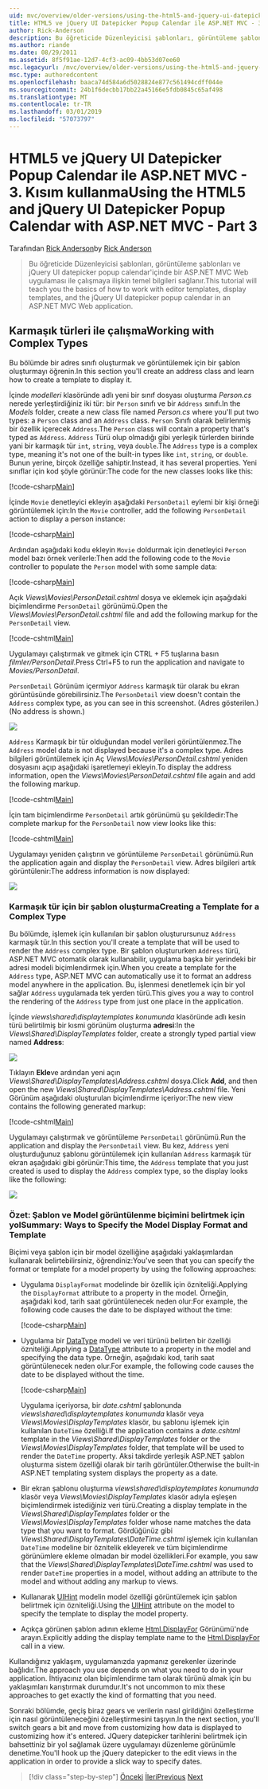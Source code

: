 ```yaml
---
uid: mvc/overview/older-versions/using-the-html5-and-jquery-ui-datepicker-popup-calendar-with-aspnet-mvc/using-the-html5-and-jquery-ui-datepicker-popup-calendar-with-aspnet-mvc-part-3
title: HTML5 ve jQuery UI Datepicker Popup Calendar ile ASP.NET MVC - 3. Kısım kullanarak | Microsoft Docs
author: Rick-Anderson
description: Bu öğreticide Düzenleyicisi şablonları, görüntüleme şablonları ve jQuery UI datepicker popup calendar, ASP.NET MV ile çalışmaya ilişkin temel bilgileri sağlanır...
ms.author: riande
ms.date: 08/29/2011
ms.assetid: 8f5f91ae-12d7-4cf3-ac09-4bb53d07ee60
msc.legacyurl: /mvc/overview/older-versions/using-the-html5-and-jquery-ui-datepicker-popup-calendar-with-aspnet-mvc/using-the-html5-and-jquery-ui-datepicker-popup-calendar-with-aspnet-mvc-part-3
msc.type: authoredcontent
ms.openlocfilehash: baaca74d584a6d5028824e877c561494cdff044e
ms.sourcegitcommit: 24b1f6decbb17bb22a45166e5fdb0845c65af498
ms.translationtype: MT
ms.contentlocale: tr-TR
ms.lasthandoff: 03/01/2019
ms.locfileid: "57073797"
---
```

<a name="using-the-html5-and-jquery-ui-datepicker-popup-calendar-with-aspnet-mvc---part-3"></a><span data-ttu-id="106bd-103">HTML5 ve jQuery UI Datepicker Popup Calendar ile ASP.NET MVC - 3. Kısım kullanma</span><span class="sxs-lookup"><span data-stu-id="106bd-103">Using the HTML5 and jQuery UI Datepicker Popup Calendar with ASP.NET MVC - Part 3</span></span>
====================
<span data-ttu-id="106bd-104">Tarafından [Rick Anderson]((https://twitter.com/RickAndMSFT))</span><span class="sxs-lookup"><span data-stu-id="106bd-104">by [Rick Anderson]((https://twitter.com/RickAndMSFT))</span></span>

> <span data-ttu-id="106bd-105">Bu öğreticide Düzenleyicisi şablonları, görüntüleme şablonları ve jQuery UI datepicker popup calendar'içinde bir ASP.NET MVC Web uygulaması ile çalışmaya ilişkin temel bilgileri sağlanır.</span><span class="sxs-lookup"><span data-stu-id="106bd-105">This tutorial will teach you the basics of how to work with editor templates, display templates, and the jQuery UI datepicker popup calendar in an ASP.NET MVC Web application.</span></span>


## <a name="working-with-complex-types"></a><span data-ttu-id="106bd-106">Karmaşık türleri ile çalışma</span><span class="sxs-lookup"><span data-stu-id="106bd-106">Working with Complex Types</span></span>

<span data-ttu-id="106bd-107">Bu bölümde bir adres sınıfı oluşturmak ve görüntülemek için bir şablon oluşturmayı öğrenin.</span><span class="sxs-lookup"><span data-stu-id="106bd-107">In this section you'll create an address class and learn how to create a template to display it.</span></span>

<span data-ttu-id="106bd-108">İçinde *modelleri* klasöründe adlı yeni bir sınıf dosyası oluşturma *Person.cs* nerede yerleştirdiğiniz iki tür: bir `Person` sınıfı ve bir `Address` sınıfı.</span><span class="sxs-lookup"><span data-stu-id="106bd-108">In the *Models* folder, create a new class file named *Person.cs* where you'll put two types: a `Person` class and an `Address` class.</span></span> <span data-ttu-id="106bd-109">`Person` Sınıfı olarak belirlenmiş bir özellik içerecek `Address`.</span><span class="sxs-lookup"><span data-stu-id="106bd-109">The `Person` class will contain a property that's typed as `Address`.</span></span> <span data-ttu-id="106bd-110">`Address` Türü olup olmadığı gibi yerleşik türlerden birinde yani bir karmaşık tür `int`, `string`, veya `double`.</span><span class="sxs-lookup"><span data-stu-id="106bd-110">The `Address` type is a complex type, meaning it's not one of the built-in types like `int`, `string`, or `double`.</span></span> <span data-ttu-id="106bd-111">Bunun yerine, birçok özelliğe sahiptir.</span><span class="sxs-lookup"><span data-stu-id="106bd-111">Instead, it has several properties.</span></span> <span data-ttu-id="106bd-112">Yeni sınıflar için kod şöyle görünür:</span><span class="sxs-lookup"><span data-stu-id="106bd-112">The code for the new classes looks like this:</span></span>

[!code-csharp[Main](using-the-html5-and-jquery-ui-datepicker-popup-calendar-with-aspnet-mvc-part-3/samples/sample1.cs)]

<span data-ttu-id="106bd-113">İçinde `Movie` denetleyici ekleyin aşağıdaki `PersonDetail` eylemi bir kişi örneği görüntülemek için:</span><span class="sxs-lookup"><span data-stu-id="106bd-113">In the `Movie` controller, add the following `PersonDetail` action to display a person instance:</span></span>

[!code-csharp[Main](using-the-html5-and-jquery-ui-datepicker-popup-calendar-with-aspnet-mvc-part-3/samples/sample2.cs)]

<span data-ttu-id="106bd-114">Ardından aşağıdaki kodu ekleyin `Movie` doldurmak için denetleyici `Person` model bazı örnek verilerle:</span><span class="sxs-lookup"><span data-stu-id="106bd-114">Then add the following code to the `Movie` controller to populate the `Person` model with some sample data:</span></span>

[!code-csharp[Main](using-the-html5-and-jquery-ui-datepicker-popup-calendar-with-aspnet-mvc-part-3/samples/sample3.cs)]

<span data-ttu-id="106bd-115">Açık *Views\Movies\PersonDetail.cshtml* dosya ve eklemek için aşağıdaki biçimlendirme `PersonDetail` görünümü.</span><span class="sxs-lookup"><span data-stu-id="106bd-115">Open the *Views\Movies\PersonDetail.cshtml* file and add the following markup for the `PersonDetail` view.</span></span>

[!code-cshtml[Main](using-the-html5-and-jquery-ui-datepicker-popup-calendar-with-aspnet-mvc-part-3/samples/sample4.cshtml)]

<span data-ttu-id="106bd-116">Uygulamayı çalıştırmak ve gitmek için CTRL + F5 tuşlarına basın *filmler/PersonDetail*.</span><span class="sxs-lookup"><span data-stu-id="106bd-116">Press Ctrl+F5 to run the application and navigate to *Movies/PersonDetail*.</span></span>

<span data-ttu-id="106bd-117">`PersonDetail` Görünüm içermiyor `Address` karmaşık tür olarak bu ekran görüntüsünde görebilirsiniz.</span><span class="sxs-lookup"><span data-stu-id="106bd-117">The `PersonDetail` view doesn't contain the `Address` complex type, as you can see in this screenshot.</span></span> <span data-ttu-id="106bd-118">(Adres gösterilen.)</span><span class="sxs-lookup"><span data-stu-id="106bd-118">(No address is shown.)</span></span>

![](using-the-html5-and-jquery-ui-datepicker-popup-calendar-with-aspnet-mvc-part-3/_static/image1.png)

<span data-ttu-id="106bd-119">`Address` Karmaşık bir tür olduğundan model verileri görüntülenmez.</span><span class="sxs-lookup"><span data-stu-id="106bd-119">The `Address` model data is not displayed because it's a complex type.</span></span> <span data-ttu-id="106bd-120">Adres bilgileri görüntülemek için Aç *Views\Movies\PersonDetail.cshtml* yeniden dosyasını açıp aşağıdaki işaretlemeyi ekleyin.</span><span class="sxs-lookup"><span data-stu-id="106bd-120">To display the address information, open the *Views\Movies\PersonDetail.cshtml* file again and add the following markup.</span></span>

[!code-cshtml[Main](using-the-html5-and-jquery-ui-datepicker-popup-calendar-with-aspnet-mvc-part-3/samples/sample5.cshtml)]

<span data-ttu-id="106bd-121">İçin tam biçimlendirme `PersonDetail` artık görünümü şu şekildedir:</span><span class="sxs-lookup"><span data-stu-id="106bd-121">The complete markup for the `PersonDetail` now view looks like this:</span></span>

[!code-cshtml[Main](using-the-html5-and-jquery-ui-datepicker-popup-calendar-with-aspnet-mvc-part-3/samples/sample6.cshtml)]

<span data-ttu-id="106bd-122">Uygulamayı yeniden çalıştırın ve görüntüleme `PersonDetail` görünümü.</span><span class="sxs-lookup"><span data-stu-id="106bd-122">Run the application again and display the `PersonDetail` view.</span></span> <span data-ttu-id="106bd-123">Adres bilgileri artık görüntülenir:</span><span class="sxs-lookup"><span data-stu-id="106bd-123">The address information is now displayed:</span></span>

![](using-the-html5-and-jquery-ui-datepicker-popup-calendar-with-aspnet-mvc-part-3/_static/image2.png)

### <a name="creating-a-template-for-a-complex-type"></a><span data-ttu-id="106bd-124">Karmaşık tür için bir şablon oluşturma</span><span class="sxs-lookup"><span data-stu-id="106bd-124">Creating a Template for a Complex Type</span></span>

<span data-ttu-id="106bd-125">Bu bölümde, işlemek için kullanılan bir şablon oluşturursunuz `Address` karmaşık tür.</span><span class="sxs-lookup"><span data-stu-id="106bd-125">In this section you'll create a template that will be used to render the `Address` complex type.</span></span> <span data-ttu-id="106bd-126">Bir şablon oluştururken `Address` türü, ASP.NET MVC otomatik olarak kullanabilir, uygulama başka bir yerindeki bir adresi modeli biçimlendirmek için.</span><span class="sxs-lookup"><span data-stu-id="106bd-126">When you create a template for the `Address` type, ASP.NET MVC can automatically use it to format an address model anywhere in the application.</span></span> <span data-ttu-id="106bd-127">Bu, işlenmesi denetlemek için bir yol sağlar `Address` uygulamada tek yerden türü.</span><span class="sxs-lookup"><span data-stu-id="106bd-127">This gives you a way to control the rendering of the `Address` type from just one place in the application.</span></span>

<span data-ttu-id="106bd-128">İçinde *views\shared\displaytemplates konumunda* klasöründe adlı kesin türü belirtilmiş bir kısmi görünüm oluşturma **adresi**:</span><span class="sxs-lookup"><span data-stu-id="106bd-128">In the *Views\Shared\DisplayTemplates* folder, create a strongly typed partial view named **Address**:</span></span>

![](using-the-html5-and-jquery-ui-datepicker-popup-calendar-with-aspnet-mvc-part-3/_static/image3.png)

<span data-ttu-id="106bd-129">Tıklayın **Ekle**ve ardından yeni açın *Views\Shared\DisplayTemplates\Address.cshtml* dosya.</span><span class="sxs-lookup"><span data-stu-id="106bd-129">Click **Add**, and then open the new *Views\Shared\DisplayTemplates\Address.cshtml* file.</span></span> <span data-ttu-id="106bd-130">Yeni Görünüm aşağıdaki oluşturulan biçimlendirme içeriyor:</span><span class="sxs-lookup"><span data-stu-id="106bd-130">The new view contains the following generated markup:</span></span>

[!code-cshtml[Main](using-the-html5-and-jquery-ui-datepicker-popup-calendar-with-aspnet-mvc-part-3/samples/sample7.cshtml)]

<span data-ttu-id="106bd-131">Uygulamayı çalıştırmak ve görüntüleme `PersonDetail` görünümü.</span><span class="sxs-lookup"><span data-stu-id="106bd-131">Run the application and display the `PersonDetail` view.</span></span> <span data-ttu-id="106bd-132">Bu kez, `Address` yeni oluşturduğunuz şablonu görüntülemek için kullanılan `Address` karmaşık tür ekran aşağıdaki gibi görünür:</span><span class="sxs-lookup"><span data-stu-id="106bd-132">This time, the `Address` template that you just created is used to display the `Address` complex type, so the display looks like the following:</span></span>

![](using-the-html5-and-jquery-ui-datepicker-popup-calendar-with-aspnet-mvc-part-3/_static/image4.png)

### <a name="summary-ways-to-specify-the-model-display-format-and-template"></a><span data-ttu-id="106bd-133">Özet: Şablon ve Model görüntülenme biçimini belirtmek için yol</span><span class="sxs-lookup"><span data-stu-id="106bd-133">Summary: Ways to Specify the Model Display Format and Template</span></span>

<span data-ttu-id="106bd-134">Biçimi veya şablon için bir model özelliğine aşağıdaki yaklaşımlardan kullanarak belirtebilirsiniz, öğrendiniz:</span><span class="sxs-lookup"><span data-stu-id="106bd-134">You've seen that you can specify the format or template for a model property by using the following approaches:</span></span>

- <span data-ttu-id="106bd-135">Uygulama `DisplayFormat` modelinde bir özellik için özniteliği.</span><span class="sxs-lookup"><span data-stu-id="106bd-135">Applying the `DisplayFormat` attribute to a property in the model.</span></span> <span data-ttu-id="106bd-136">Örneğin, aşağıdaki kod, tarih saat görüntülenecek neden olur:</span><span class="sxs-lookup"><span data-stu-id="106bd-136">For example, the following code causes the date to be displayed without the time:</span></span>

    [!code-csharp[Main](using-the-html5-and-jquery-ui-datepicker-popup-calendar-with-aspnet-mvc-part-3/samples/sample8.cs)]
- <span data-ttu-id="106bd-137">Uygulama bir [DataType](https://msdn.microsoft.com/library/system.componentmodel.dataannotations.datatype.aspx) modeli ve veri türünü belirten bir özelliği özniteliği.</span><span class="sxs-lookup"><span data-stu-id="106bd-137">Applying a [DataType](https://msdn.microsoft.com/library/system.componentmodel.dataannotations.datatype.aspx) attribute to a property in the model and specifying the data type.</span></span> <span data-ttu-id="106bd-138">Örneğin, aşağıdaki kod, tarih saat görüntülenecek neden olur.</span><span class="sxs-lookup"><span data-stu-id="106bd-138">For example, the following code causes the date to be displayed without the time.</span></span>

    [!code-csharp[Main](using-the-html5-and-jquery-ui-datepicker-popup-calendar-with-aspnet-mvc-part-3/samples/sample9.cs)]

    <span data-ttu-id="106bd-139">Uygulama içeriyorsa, bir *date.cshtml* şablonunda *views\shared\displaytemplates konumunda* klasör veya *Views\Movies\DisplayTemplates* klasör, bu şablonu işlemek için kullanılan `DateTime` özelliği.</span><span class="sxs-lookup"><span data-stu-id="106bd-139">If the application contains a *date.cshtml* template in the *Views\Shared\DisplayTemplates* folder or the *Views\Movies\DisplayTemplates* folder, that template will be used to render the `DateTime` property.</span></span> <span data-ttu-id="106bd-140">Aksi takdirde yerleşik ASP.NET şablon oluşturma sistem özelliği olarak bir tarih görüntüler.</span><span class="sxs-lookup"><span data-stu-id="106bd-140">Otherwise the built-in ASP.NET templating system displays the property as a date.</span></span>
- <span data-ttu-id="106bd-141">Bir ekran şablonu oluşturma *views\shared\displaytemplates konumunda* klasör veya *Views\Movies\DisplayTemplates* klasör adıyla eşleşen biçimlendirmek istediğiniz veri türü.</span><span class="sxs-lookup"><span data-stu-id="106bd-141">Creating a display template in the *Views\Shared\DisplayTemplates* folder or the *Views\Movies\DisplayTemplates* folder whose name matches the data type that you want to format.</span></span> <span data-ttu-id="106bd-142">Gördüğünüz gibi *Views\Shared\DisplayTemplates\DateTime.cshtml* işlemek için kullanılan `DateTime` modeline bir öznitelik ekleyerek ve tüm biçimlendirme görünümlere ekleme olmadan bir model özellikleri.</span><span class="sxs-lookup"><span data-stu-id="106bd-142">For example, you saw that the *Views\Shared\DisplayTemplates\DateTime.cshtml* was used to render `DateTime` properties in a model, without adding an attribute to the model and without adding any markup to views.</span></span>
- <span data-ttu-id="106bd-143">Kullanarak [UIHint](https://msdn.microsoft.com/library/system.componentmodel.dataannotations.uihintattribute.uihint.aspx) modelin model özelliği görüntülemek için şablon belirtmek için özniteliği.</span><span class="sxs-lookup"><span data-stu-id="106bd-143">Using the [UIHint](https://msdn.microsoft.com/library/system.componentmodel.dataannotations.uihintattribute.uihint.aspx) attribute on the model to specify the template to display the model property.</span></span>
- <span data-ttu-id="106bd-144">Açıkça görünen şablon adının ekleme [Html.DisplayFor](https://msdn.microsoft.com/library/ee407420.aspx) Görünümü'nde arayın.</span><span class="sxs-lookup"><span data-stu-id="106bd-144">Explicitly adding the display template name to the [Html.DisplayFor](https://msdn.microsoft.com/library/ee407420.aspx) call in a view.</span></span>

<span data-ttu-id="106bd-145">Kullandığınız yaklaşım, uygulamanızda yapmanız gerekenler üzerinde bağlıdır.</span><span class="sxs-lookup"><span data-stu-id="106bd-145">The approach you use depends on what you need to do in your application.</span></span> <span data-ttu-id="106bd-146">İhtiyacınız olan biçimlendirme tam olarak türünü almak için bu yaklaşımları karıştırmak durumdur.</span><span class="sxs-lookup"><span data-stu-id="106bd-146">It's not uncommon to mix these approaches to get exactly the kind of formatting that you need.</span></span>

<span data-ttu-id="106bd-147">Sonraki bölümde, geçiş biraz gears ve verilerin nasıl girildiğini özelleştirme için nasıl görüntüleneceğini özelleştirmesini taşıyın.</span><span class="sxs-lookup"><span data-stu-id="106bd-147">In the next section, you'll switch gears a bit and move from customizing how data is displayed to customizing how it's entered.</span></span> <span data-ttu-id="106bd-148">JQuery datepicker tarihlerini belirtmek için bahsettiniz bir yol sağlamak üzere uygulamayı düzenleme görünümle denetime.</span><span class="sxs-lookup"><span data-stu-id="106bd-148">You'll hook up the jQuery datepicker to the edit views in the application in order to provide a slick way to specify dates.</span></span>

> [!div class="step-by-step"]
> <span data-ttu-id="106bd-149">[Önceki](using-the-html5-and-jquery-ui-datepicker-popup-calendar-with-aspnet-mvc-part-2.md)
> [İleri](using-the-html5-and-jquery-ui-datepicker-popup-calendar-with-aspnet-mvc-part-4.md)</span><span class="sxs-lookup"><span data-stu-id="106bd-149">[Previous](using-the-html5-and-jquery-ui-datepicker-popup-calendar-with-aspnet-mvc-part-2.md)
[Next](using-the-html5-and-jquery-ui-datepicker-popup-calendar-with-aspnet-mvc-part-4.md)</span></span>
